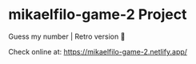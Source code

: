 # mikaelfilo-game-2 Project

Guess my number | Retro version 🔢

Check online at: https://mikaelfilo-game-2.netlify.app/
